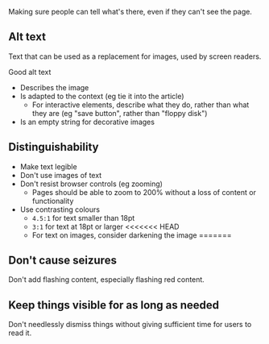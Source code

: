 Making sure people can tell what's there, even if they can't see the page.

## Alt text
Text that can be used as a replacement for images, used by screen readers.

Good alt text
- Describes the image
- Is adapted to the context (eg tie it into the article)
	- For interactive elements, describe what they do, rather than what they are (eg "save button", rather than "floppy disk")
- Is an empty string for decorative images

## Distinguishability
- Make text legible
- Don't use images of text
- Don't resist browser controls (eg zooming)
	- Pages should be able to zoom to 200% without a loss of content or functionality
- Use contrasting colours
	- `4.5:1` for text smaller than 18pt
	- `3:1` for text at 18pt or larger
<<<<<<< HEAD
	- For text on images, consider darkening the image
=======

## Don't cause seizures
Don't add flashing content, especially flashing red content.

## Keep things visible for as long as needed
Don't needlessly dismiss things without giving sufficient time for users to read it.

